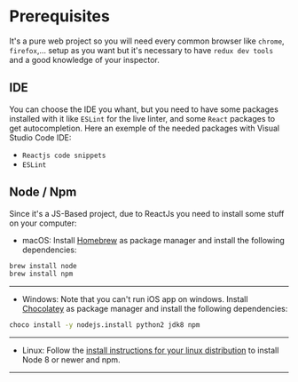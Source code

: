 # Prerequisites

It's a pure web project so you will need every common browser like `chrome`, `firefox`,...
setup as you want but it's necessary to have `redux dev tools` and a good knowledge of your inspector.

## IDE

You can choose the IDE you whant, but you need to have some packages installed with it like `ESLint` for the live linter, and some `React` packages to get autocompletion.
Here an exemple of the needed packages with Visual Studio Code IDE:

- `Reactjs code snippets`
- `ESLint`

## Node / Npm

Since it's a JS-Based project, due to ReactJs you need to install some stuff on your computer:

- macOS:
  Install [Homebrew](https://brew.sh) as package manager and install the following dependencies:

```bash
brew install node
brew install npm
```

---

- Windows:
  Note that you can't run iOS app on windows.
  Install [Chocolatey](https://chocolatey.org) as package manager and install the following dependencies:

```bash
choco install -y nodejs.install python2 jdk8 npm
```

---

- Linux:
  Follow the [install instructions for your linux distribution](https://nodejs.org/en/download/package-manager/) to install Node 8 or newer and npm.

---

